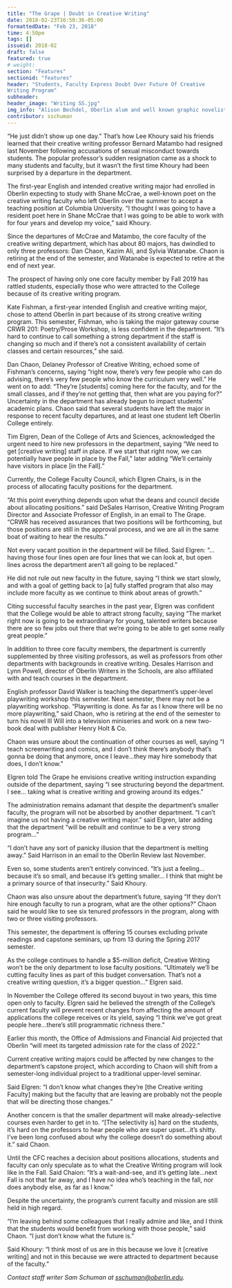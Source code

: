 ```yaml
---
title: "The Grape | Doubt in Creative Writing"
date: 2018-02-23T16:50:36-05:00
formattedDate: "Feb 23, 2018"
time: 4:50pm
tags: []
issueid: 2018-02
draft: false
featured: true
# weight: 
section: "Features"
sectionid: "features"
header: "Students, Faculty Express Doubt Over Future Of Creative
Writing Program"
subheader: 
header_image: "Writing SS.jpg"
img_info: "Alison Bechdel, Oberlin alum and well known graphic novelist."
contributor: sschuman
---
```


“He just didn’t show up one day.” That’s how Lee Khoury said his friends learned that their creative writing professor Bernard Matambo had resigned last November following accusations of sexual misconduct towards students.  The popular professor’s sudden resignation came as a shock to many students and faculty, but it wasn’t the first time Khoury had been surprised by a departure in the department. 

The first-year English and intended creative writing major had enrolled in Oberlin expecting to study with Shane McCrae, a well-known poet on the creative writing faculty who left Oberlin over the summer to accept a teaching position at Columbia University. “I thought I was going to have a resident poet here in Shane McCrae that I was going to be able to work with for four years and develop my voice,” said Khoury.

Since the departures of McCrae and Matambo, the core faculty of the creative writing department, which has about 80 majors, has dwindled to only three professors: Dan Chaon, Kazim Ali, and Sylvia Watanabe. Chaon is retiring at the end of the semester, and Watanabe is expected to retire at the end of next year.

The prospect of having only one core faculty member by Fall 2019 has rattled students, especially those who were attracted to the College because of its creative writing program.

Kate Fishman, a first-year intended English and creative writing major, chose to attend Oberlin in part because of its strong creative writing program. This semester, Fishman, who is taking the major gateway course CRWR 201: Poetry/Prose Workshop, is less confident in the department. “It’s hard to continue to call something a strong department if the staff is changing so much and if there’s not a consistent availability of certain classes and certain resources,” she said.

Dan Chaon, Delaney Professor of Creative Writing, echoed some of Fishman’s concerns, saying “right now, there’s very few people who can do advising, there’s very few people who know the curriculum very well.” He went on to add: “They’re [students] coming here for the faculty, and for the small classes, and if they’re not getting that, then what are you paying for?”
Uncertainty in the department has already begun to impact students’ academic plans. Chaon said that several students have left the major in response to recent faculty departures, and at least one student left Oberlin College entirely.

Tim Elgren, Dean of the College of Arts and Sciences, acknowledged the urgent need to hire new professors in the department, saying “We need to get [creative writing] staff in place. If we start that right now, we can potentially have people in place by the Fall,” later adding “We’ll certainly have visitors in place [in the Fall].”

Currently, the College Faculty Council, which Elgren Chairs, is in the process of allocating faculty positions for the department. 

“At this point everything depends upon what the deans and council decide about allocating positions.” said DeSales Harrison, Creative Writing Program Director and Associate Professor of English, in an email to The Grape. “CRWR has received assurances that two positions will be forthcoming, but those positions are still in the approval process, and we are all in the same boat of waiting to hear the results.”

Not every vacant position in the department will be filled. Said Elgren: “…having those four lines open are four lines that we can look at, but open lines across the department aren’t all going to be replaced.” 

He did not rule out new faculty in the future, saying “I think we start slowly, and with a goal of getting back to [a] fully staffed program that also may include more faculty as we continue to think about areas of growth.”

Citing successful faculty searches in the past year, Elgren was confident that the College would be able to attract strong faculty, saying “The market right now is going to be extraordinary for young, talented writers because there are so few jobs out there that we’re going to be able to get some really great people.”

In addition to three core faculty members, the department is currently supplemented by three visiting professors, as well as professors from other departments with backgrounds in creative writing. Desales Harrison and Lynn Powell, director of Oberlin Writers in the Schools, are also affiliated with and teach courses in the department.

English professor David Walker is teaching the department’s upper-level playwriting workshop this semester. Next semester, there may not be a playwriting workshop. “Playwriting is done. As far as I know there will be no more playwriting,” said Chaon, who is retiring at the end of the semester to turn his novel Ill Will into a television miniseries and work on a new two-book deal with publisher Henry Holt & Co.

Chaon was unsure about the continuation of other courses as well, saying “I teach screenwriting and comics, and I don’t think there’s anybody that’s gonna be doing that anymore, once I leave…they may hire somebody that does, I don’t know.”

Elgren told The Grape he envisions creative writing instruction expanding outside of the department, saying “I see structuring beyond the department. I see… taking what is creative writing and growing around its edges.”

The administration remains adamant that despite the department’s smaller faculty, the program will not be absorbed by another department.  “I can’t imagine us not having a creative writing major.” said Elgren, later adding that the department “will be rebuilt and continue to be a very strong program…”

“I don’t have any sort of panicky illusion that the department is melting away.” Said Harrison in an email to the Oberlin Review last November.

Even so, some students aren’t entirely convinced. “It’s just a feeling…because it’s so small, and because it’s getting smaller… I think that might be a primary source of that insecurity.” Said Khoury. 

Chaon was also unsure about the department’s future, saying “If they don’t hire enough faculty to run a program, what are the other options?” Chaon said he would like to see six tenured professors in the program, along with two or three visiting professors.

This semester, the department is offering 15 courses excluding private readings and capstone seminars, up from 13 during the Spring 2017 semester.

As the college continues to handle a $5-million deficit, Creative Writing won’t be the only department to lose faculty positions. “Ultimately we’ll be cutting faculty lines as part of this budget conversation. That’s not a creative writing question, it’s a bigger question…” Elgren said.

In November the College offered its second buyout in two years, this time open only to faculty.
Elgren said he believed the strength of the College’s current faculty will prevent recent changes from affecting the amount of applications the college receives or its yield, saying “I think we’ve got great people here…there’s still programmatic richness there.”

Earlier this month, the Office of Admissions and Financial Aid projected that Oberlin “will meet its targeted admission rate for the class of 2022.”

Current creative writing majors could be affected by new changes to the department’s capstone project, which according to Chaon will shift from a semester-long individual project to a traditional upper-level seminar.

Said Elgren: “I don’t know what changes they’re [the Creative writing Faculty] making but the faculty that are leaving are probably not the people that will be directing those changes.”

Another concern is that the smaller department will make already-selective courses even harder to get in to. “[The selectivity is] hard on the students, it’s hard on the professors to hear people who are super upset…it’s shitty. I’ve been long confused about why the college doesn’t do something about it.” said Chaon.

Until the CFC reaches a decision about positions allocations, students and faculty can only speculate as to what the Creative Writing program will look like in the Fall. Said Chaion: “It’s a wait-and-see, and it’s getting late…next Fall is not that far away, and I have no idea who’s teaching in the fall, nor does anybody else, as far as I know.”

Despite the uncertainty, the program’s current faculty and mission are still held in high regard. 

“I’m leaving behind some colleagues that I really admire and like, and I think that the students would benefit from working with those people,” said Chaon. “I just don’t know what the future is.” 

Said Khoury: “I think most of us are in this because we love it [creative writing] and not in this because we were attracted to department because of the faculty.”

*Contact staff writer Sam Schuman at sschuman@oberlin.edu.*
